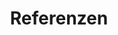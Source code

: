 ---
title: "Referenzen"
description: "Unsere abgeschlossenen Projektreferenzen - Neubau, Ausbau, Sanierung, Renovierung, Eigenheim, Wohnung"
draft: false
cascade:
  type: "portfolio"
---